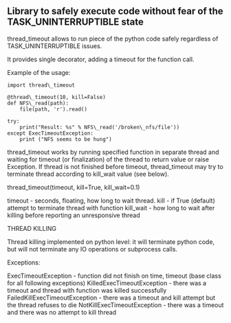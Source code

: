 Library to safely execute code without fear of the TASK\_UNINTERRUPTIBLE state
-----------------------------------------------------------------------------
thread\_timeout allows to run piece of the python code safely regardless 
of TASK\_UNINTERRUPTIBLE issues.

It provides single decorator, adding a timeout for the function call.


Example of the usage:

    import thread\_timeout

    @thread\_timeout(10, kill=False)
    def NFS\_read(path):
        file(path, 'r').read()

    try:
        print("Result: %s" % NFS\_read('/broken\_nfs/file'))
    except ExecTimeoutException:
        print ("NFS seems to be hung")


thread\_timeout works by running specified function in separate thread and waiting
for timeout (or finalization) of the thread to return value or raise Exception.
If thread is not finished before timeout, thread\_timeout may try to terminate
thread according to kill\_wait value (see below).

thread\_timeout(timeout, kill=True, kill\_wait=0.1)

timeout - seconds, floating, how long to wait thread.
kill - if True (default) attempt to terminate thread with function
kill\_wait - how long to wait after killing before reporting an unresponsive thread 

THREAD KILLING

Thread killing implemented on python level: it will terminate python code, but will not terminate any IO operations or subprocess calls.

Exceptions:

ExecTimeoutException - function did not finish on time, timeout (base class for all following exceptions)
KilledExecTimeoutException - there was a timeout and thread with function was killed successfully
FailedKillExecTimeoutException - there was a timeout and kill attempt but the thread refuses to die
NotKillExecTimeoutException - there was a timeout and there was no attempt to kill thread

